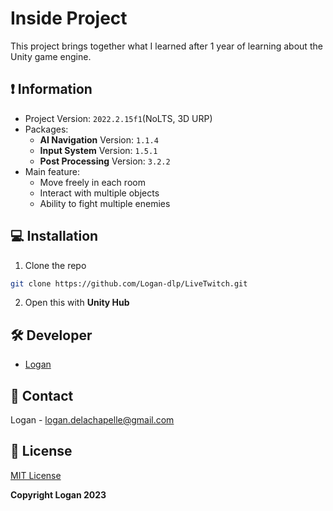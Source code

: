 # Inside Project

This project brings together what I learned after 1 year of learning about the Unity game engine.

## ❗ Information

- Project Version: `2022.2.15f1`(NoLTS, 3D URP)
- Packages:
    * **AI Navigation** Version: `1.1.4`
    * **Input System** Version: `1.5.1`
    * **Post Processing** Version: `3.2.2`
- Main feature:
    * Move freely in each room
    * Interact with multiple objects
    * Ability to fight multiple enemies

## 💻 Installation

1. Clone the repo
```sh
git clone https://github.com/Logan-dlp/LiveTwitch.git
```
2. Open this with **Unity Hub**

## 🛠 Developer

- [Logan](https://github.com/Logan-dlp)

## 📌 Contact

Logan - logan.delachapelle@gmail.com

## 📄 License

[MIT License](https://github.com/Logan-dlp/Inside-Project/blob/dev/LICENSE)

**Copyright Logan 2023**